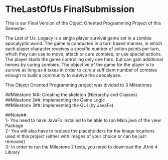 # TheLastOfUs FinalSubmission

This is our Final Version of the Object Oriented Programming Project of this Semester. <br />

The Last of Us: Legacy is a single player survival game set in a zombie apocalyptic world. The game is conducted in a turn based manner, in which each player character receives a specific number of action points per turn, which they can use to move, attack or cure zombies, or use special actions. The player starts the game controlling only one hero, but can gain additional heroes by curing zombies. The objective of the game for the player is to survive as long as it takes in order to cure a sufficient number of zombies enough to build a community to survive the apocalypse.

This Object Oriented Programming project was divided to 3 Milestones <br />

##Milestone 1##: Creating the skeleton (Hierarchy and Classes) <br />
##Milestone 2##: Implementing the Game Logic <br />
##Milestone 3##: Implementing the GUI (by JavaFx) <br />
 

##Note##:  <br />
1- You need to have JavaFx installed to be able to run Main.java of the view Package <br />
2- You will also have to replace the placeholders for the Image locations used in this project (either with images of your choice or can be just removed) <br />
3- In order to run the Milestone 2 tests, you need to download the JUnit 4 Library 


